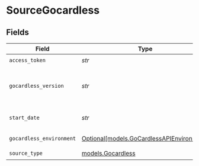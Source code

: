 # SourceGocardless


## Fields

| Field                                                                                                                                         | Type                                                                                                                                          | Required                                                                                                                                      | Description                                                                                                                                   | Example                                                                                                                                       |
| --------------------------------------------------------------------------------------------------------------------------------------------- | --------------------------------------------------------------------------------------------------------------------------------------------- | --------------------------------------------------------------------------------------------------------------------------------------------- | --------------------------------------------------------------------------------------------------------------------------------------------- | --------------------------------------------------------------------------------------------------------------------------------------------- |
| `access_token`                                                                                                                                | *str*                                                                                                                                         | :heavy_check_mark:                                                                                                                            | Gocardless API TOKEN                                                                                                                          |                                                                                                                                               |
| `gocardless_version`                                                                                                                          | *str*                                                                                                                                         | :heavy_check_mark:                                                                                                                            | GoCardless version. This is a date. You can find the latest here: <br/>https://developer.gocardless.com/api-reference/#api-usage-making-requests<br/> |                                                                                                                                               |
| `start_date`                                                                                                                                  | *str*                                                                                                                                         | :heavy_check_mark:                                                                                                                            | UTC date and time in the format 2017-01-25T00:00:00Z. Any data<br/>before this date will not be replicated.<br/>                              | 2017-01-25T00:00:00Z                                                                                                                          |
| `gocardless_environment`                                                                                                                      | [Optional[models.GoCardlessAPIEnvironment]](../models/gocardlessapienvironment.md)                                                            | :heavy_minus_sign:                                                                                                                            | Environment you are trying to connect to.                                                                                                     |                                                                                                                                               |
| `source_type`                                                                                                                                 | [models.Gocardless](../models/gocardless.md)                                                                                                  | :heavy_check_mark:                                                                                                                            | N/A                                                                                                                                           |                                                                                                                                               |